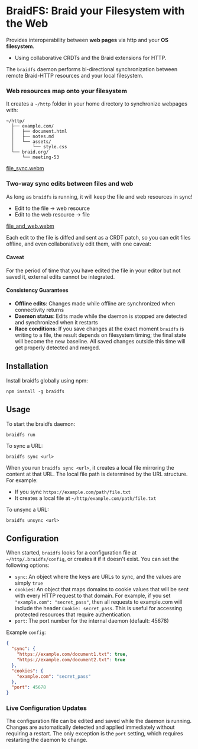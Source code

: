 # BraidFS: Braid your Filesystem with the Web

Provides interoperability between **web pages** via http and your **OS filesystem**.
  - Using collaborative CRDTs and the Braid extensions for HTTP.

The `braidfs` daemon performs bi-directional synchronization between remote Braid-HTTP resources and your local filesystem.

### Web resources map onto your filesystem

It creates a `~/http` folder in your home directory to synchronize webpages with:

```
~/http/
  ├── example.com/
  │   ├── document.html
  │   ├── notes.md
  │   └── assets/
  │       └── style.css
  └── braid.org/
      └── meeting-53
```

[file_sync.webm](https://github.com/user-attachments/assets/6af12249-7d2f-4a22-9a24-ffc3a53b798d)


### Two-way sync edits between files and web

As long as `braidfs` is running, it will keep the file and web resources in
sync!

 - Edit to the file → web resource
 - Edit to the web resource → file

[file_and_web.webm](https://github.com/user-attachments/assets/9e6267a1-c310-4199-898c-cf229471f53e)

Each edit to the file is diffed and sent as a CRDT patch, so you can edit
files offline, and even collaboratively edit them, with one caveat:

#### Caveat

For the period of time that you have edited the file in your editor but not
saved it, external edits cannot be integrated.

#### Consistency Guarantees

- **Offline edits**: Changes made while offline are synchronized when connectivity returns
- **Daemon status**: Edits made while the daemon is stopped are detected and synchronized when it restarts
- **Race conditions**: If you save changes at the exact moment `braidfs` is writing to a file, the result depends on filesystem timing; the final state will become the new baseline. All saved changes outside this time will get properly detected and merged.

## Installation

Install braidfs globally using npm:

```
npm install -g braidfs
```

## Usage

To start the braidfs daemon:

```
braidfs run
```

To sync a URL:

```
braidfs sync <url>
```

When you run `braidfs sync <url>`, it creates a local file mirroring the content at that URL. The local file path is determined by the URL structure. For example:

- If you sync `https://example.com/path/file.txt`
- It creates a local file at `~/http/example.com/path/file.txt`

To unsync a URL:

```
braidfs unsync <url>
```

## Configuration

When started, `braidfs` looks for a configuration file at `~/http/.braidfs/config`, or creates it if it doesn't exist. You can set the following options:

- `sync`: An object where the keys are URLs to sync, and the values are simply `true`
- `cookies`: An object that maps domains to cookie values that will be sent with every HTTP request to that domain. For example, if you set `"example.com": "secret_pass"`, then all requests to example.com will include the header `Cookie: secret_pass`. This is useful for accessing protected resources that require authentication.
- `port`: The port number for the internal daemon (default: 45678)

Example `config`:

```json
{
  "sync": {
    "https://example.com/document1.txt": true,
    "https://example.com/document2.txt": true
  },
  "cookies": {
    "example.com": "secret_pass"
  },
  "port": 45678
}
```

### Live Configuration Updates

The configuration file can be edited and saved while the daemon is running. Changes are automatically detected and applied immediately without requiring a restart. The only exception is the `port` setting, which requires restarting the daemon to change.
